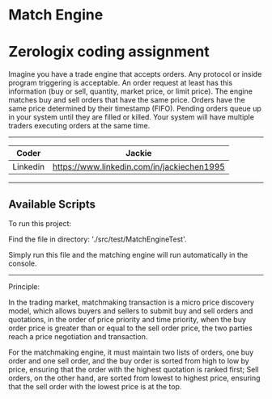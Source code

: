 Match Engine
===========================

# Zerologix coding assignment
Imagine you have a trade engine that accepts orders. Any protocol or inside program triggering is
acceptable. An order request at least has this information (buy or sell, quantity, market price, or limit
price).
The engine matches buy and sell orders that have the same price. Orders have the same price
determined by their timestamp (FIFO). Pending orders queue up in your system until they are filled or
killed. Your system will have multiple traders executing orders at the same time.


****

| Coder    | Jackie                   |
|----------|--------------------------
| Linkedin | https://www.linkedin.com/in/jackiechen1995
               


****

## Available Scripts

To run this project: 

Find the file in directory: './src/test/MatchEngineTest'. 

Simply run this file and the matching engine will run automatically in the console.

****


Principle:

In the trading market, matchmaking transaction is a micro price discovery model, 
which allows buyers and sellers to submit buy and sell orders and quotations, 
in the order of price priority and time priority, when the buy order price is greater than or 
equal to the sell order price, the two parties reach a price negotiation and transaction.

For the matchmaking engine, it must maintain two lists of orders, one buy order and one sell order, 
and the buy order is sorted from high to low by price, ensuring that the order with the highest 
quotation is ranked first; Sell orders, on the other hand, are sorted from lowest to highest price, 
ensuring that the sell order with the lowest price is at the top.








